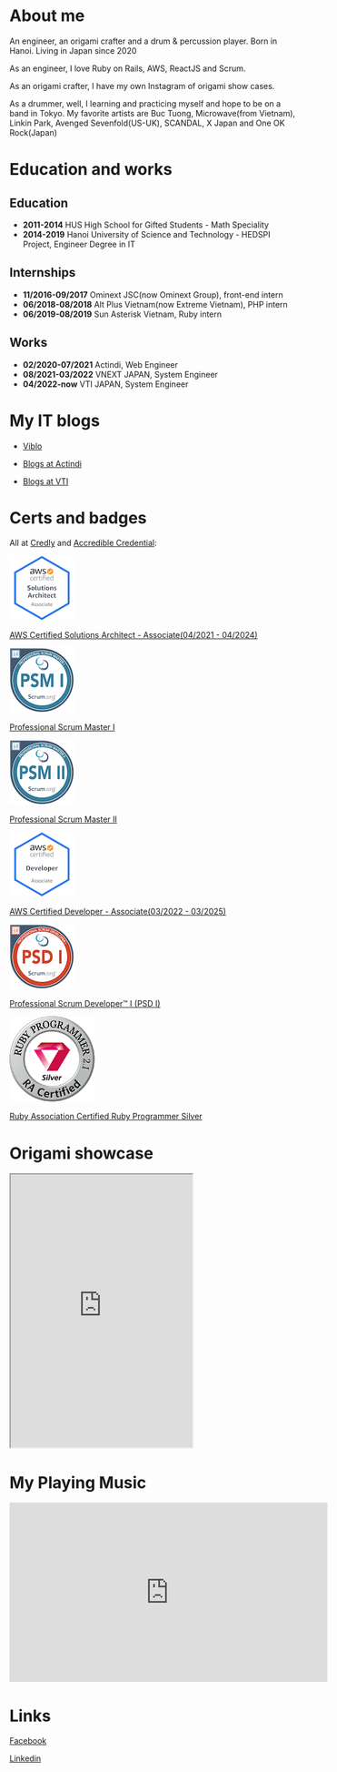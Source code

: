 # About me
An engineer, an origami crafter and a drum & percussion player. Born in Hanoi. Living in Japan since 2020

As an engineer, I love Ruby on Rails, AWS, ReactJS and Scrum.

As an origami crafter, I have my own Instagram of origami show cases.

As a drummer, well, I learning and practicing myself and hope to be on a band in Tokyo. My favorite artists are Buc Tuong, Microwave(from Vietnam), Linkin Park, Avenged Sevenfold(US-UK), SCANDAL, X Japan and One OK Rock(Japan)

# Education and works
## Education
- **2011-2014** HUS High School for Gifted Students - Math Speciality
- **2014-2019** Hanoi University of Science and Technology - HEDSPI Project, Engineer Degree in IT

## Internships
- **11/2016-09/2017** Ominext JSC(now Ominext Group), front-end intern
- **06/2018-08/2018** Alt Plus Vietnam(now Extreme Vietnam), PHP intern
- **06/2019-08/2019** Sun Asterisk Vietnam, Ruby intern

## Works

- **02/2020-07/2021** Actindi, Web Engineer
- **08/2021-03/2022** VNEXT JAPAN, System Engineer
- **04/2022-now** VTI JAPAN, System Engineer

# My IT blogs

- [Viblo](https://viblo.asia/u/devil_boom_129)

- [Blogs at Actindi](https://tech.actindi.net/archive/category/quan)

- [Blogs at VTI](https://vtitech.vn/tag/gryqhon/)

# Certs and badges

All at [Credly](https://www.credly.com/users/duc-quan-hoang/badges) and [Accredible Credential](https://www.credential.net/profile/hoangquan691429/wallet):

 ![](assets/img/aws-certified-solutions-architect-associate.png)
  
  [AWS Certified Solutions Architect - Associate(04/2021 - 04/2024)](https://www.credly.com/badges/17efe8cf-9ea6-459f-ade9-dc22fff82000)

 ![](assets/img/professional-scrum-master-i-psm-i.png)
  
   [Professional Scrum Master I](https://www.credly.com/badges/02b796b7-b597-4cd7-b0d5-c547de1e23d4)

 ![](assets/img/professional-scrum-master-ii-psm-ii.png)
  
   [Professional Scrum Master II](https://www.credly.com/badges/142143ea-9211-420d-b94a-27632578dc0f)

 ![](assets/img/aws-certified-developer-associate.png)
  
   [AWS Certified Developer - Associate(03/2022 - 03/2025)](https://www.credly.com/badges/35bcfa40-10ae-420f-8e7c-3dd35c1c16aa)
   
 ![](assets/img/professional-scrum-developer-i-psd-i.png)
 
   [Professional Scrum Developer™ I (PSD I)](https://www.credly.com/badges/64c9b6c3-ce14-407c-ba93-174d6eb15d14)

 ![](assets/img/logo_silver_v21.png)
 
   [Ruby Association Certified Ruby Programmer Silver](https://www.credential.net/d6b90bcc-0a14-4039-94ba-5443ea9dd343)

# Origami showcase

<iframe width="320" height="480" src="https://www.instagram.com/p/CjmSdSzp__8/embed/"></iframe>

# My Playing Music

<iframe width="560" height="315" src="https://www.youtube.com/embed/PktNSE1HpHs" title="YouTube video player" frameborder="0" allow="accelerometer; autoplay; clipboard-write; encrypted-media; gyroscope; picture-in-picture" allowfullscreen></iframe>

# Links

[Facebook](https://www.facebook.com/rocker.gryphon)

[Linkedin](https://www.linkedin.com/in/hoang-quan-8418a7155/)

